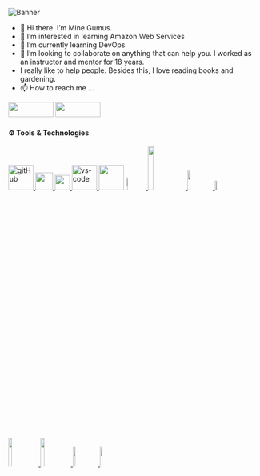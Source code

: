 ![Banner](https://user-images.githubusercontent.com/94003285/160726707-347b63e0-ac09-492f-baa9-bf341efd3e7e.jpg)
- 👋 Hi there. I’m Mine Gumus.
- 👀 I’m interested in learning Amazon Web Services
- 🌱 I’m currently learning DevOps
- 💞️ I’m looking to collaborate on anything that can help you. I worked as an instructor and mentor for 18 years.
-  I really like to help people. Besides this, I love reading books and gardening.
- 📫 How to reach me ...

<!---
MineGumus/MineGumus is a ✨ special ✨ repository because its `README.md` (this file) appears on your GitHub profile.
You can click the Preview link to take a look at your changes.
--->

[<img src="https://user-images.githubusercontent.com/94003285/160731003-4e6ab064-1fa0-4e04-beb8-f207e2312932.png" width="90" height="30">](https://www.linkedin.com/in/mine-gumus/)
[<img src="https://user-images.githubusercontent.com/94003285/160737585-4ba58e82-34c2-46bb-a913-357ea4c013b4.png" width="90" height="30">](mailto:minegumus2004@hotmail.com)

#### ⚙ Tools & Technologies
<a href="#" target="_blank"> <img src="https://img.icons8.com/color/48/000000/github--v1.png" alt="gitHub" height="50"/> </a>
<a href="#" target="_blank"> <img src="https://img.shields.io/badge/jira-1e90ff.svg?&style=for-the-badge&logo=jira&logoColor=white" height="35"/> </a>
<a href="#" target="_blank"> <img src="https://upload.wikimedia.org/wikipedia/commons/thumb/b/b9/Slack_Technologies_Logo.svg/1280px-Slack_Technologies_Logo.svg.png" height="30"/> </a>
<a href="#" target="_blank"> <img src="https://www.pngitem.com/pimgs/m/80-800968_vscode-visual-studio-logo-png-transparent-png.png" alt="vs-code" height="50"/> </a>
<a href="#" target="_blank"> <img src="https://user-images.githubusercontent.com/94003285/160740658-240981a5-28a7-428e-a935-48bafc7e138b.png" height="50" /></a>
<a href="#" target="_blank"> <img src="https://logos-world.net/wp-content/uploads/2021/08/Amazon-Web-Services-AWS-Emblem.png" width="8%"> </a>
<a href="#" target="_blank"> <img src="https://upload.wikimedia.org/wikipedia/commons/thumb/f/f8/Python_logo_and_wordmark.svg/2560px-Python_logo_and_wordmark.svg.png" width="15%"> </a>
<a href="#" target="_blank"> <img src="https://seeklogo.com/images/M/MySQL-logo-F6FF285A58-seeklogo.com.png" width="10%"> </a>
<a href="#" target="_blank"> <img src="https://seeklogo.com/images/D/docker-logo-6D6F987702-seeklogo.com.png" width="7%"> </a>
<a href="#" target="_blank"> <img src="https://user-images.githubusercontent.com/94003285/161280806-425c5c70-bda6-4ef8-a01d-8f0348331eaf.png" width="12%"> </a>
<a href="#" target="_blank"> <img src="https://www.vectorlogo.zone/logos/jenkins/jenkins-ar21.svg" width="12%"> </a>
<a href="#" target="_blank"> <img src="https://marka-logo.com/wp-content/uploads/2020/09/Linux-Logo.png" width="10%"> </a>
<a href="#" target="_blank"> <img src="https://user-images.githubusercontent.com/94003285/165810737-8bf1703c-7a9b-46be-8304-330666524055.png" width="10%"> </a>

